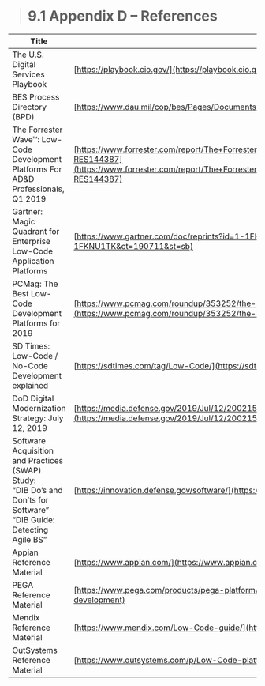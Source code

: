  > # **9.1** Appendix D – References

| Title                                                                                                                           | URL                                                                                                                                                                                                                                                            |
| ------------------------------------------------------------------------------------------------------------------------------- | -------------------------------------------------------------------------------------------------------------------------------------------------------------------------------------------------------------------------------------------------------------- |
| The U.S. Digital Services Playbook                                                                                              | [https://playbook.cio.gov/](https://playbook.cio.gov/)                                                                                                                                                                                                         |
| BES Process Directory (BPD)                                                                                                     | [https://www.dau.mil/cop/bes/Pages/Documents.aspx](https://www.dau.mil/cop/bes/Pages/Documents.aspx)                                                                                                                                                           |
| The Forrester Wave™: Low-Code Development Platforms For AD&D Professionals, Q1 2019                                             | [https://www.forrester.com/report/The+Forrester+Wave+LowCode+Development+Platforms+For+ADD+Professionals+Q1+2019/-/E-RES144387](https://www.forrester.com/report/The+Forrester+Wave+LowCode+Development+Platforms+For+ADD+Professionals+Q1+2019/-/E-RES144387) |
| Gartner: Magic Quadrant for Enterprise Low-Code Application Platforms                                                           | [https://www.gartner.com/doc/reprints?id=1-1FKNU1TK&ct=190711&st=sb](https://www.gartner.com/doc/reprints?id=1-1FKNU1TK&ct=190711&st=sb)                                                                                                                       |
| PCMag: The Best Low-Code Development Platforms for 2019                                                                         | [https://www.pcmag.com/roundup/353252/the-best-Low-Code-development-platforms](https://www.pcmag.com/roundup/353252/the-best-Low-Code-development-platforms)                                                                                                   |
| SD Times: Low-Code / No-Code Development explained                                                                              | [https://sdtimes.com/tag/Low-Code/](https://sdtimes.com/tag/Low-Code/)                                                                                                                                                                                         |
| DoD Digital Modernization Strategy: July 12, 2019                                                                               | [https://media.defense.gov/2019/Jul/12/2002156622/-1/-1/1/DOD-DIGITAL-MODERNIZATION-STRATEGY-2019.PDF](https://media.defense.gov/2019/Jul/12/2002156622/-1/-1/1/DOD-DIGITAL-MODERNIZATION-STRATEGY-2019.PDF)                                                   |
| Software Acquisition and Practices (SWAP) Study: <br />“DIB Do’s and Don’ts for Software” <br />“DIB Guide: Detecting Agile BS” | [https://innovation.defense.gov/software/](https://innovation.defense.gov/software/)                                                                                                                                                                           |
| Appian Reference Material                                                                                                       | [https://www.appian.com/](https://www.appian.com/)                                                                                                                                                                                                             |
| PEGA Reference Material                                                                                                         | [https://www.pega.com/products/pega-platform/app-development](https://www.pega.com/products/pega-platform/app-development)                                                                                                                                     |
| Mendix Reference Material                                                                                                       | [https://www.mendix.com/Low-Code-guide/](https://www.mendix.com/Low-Code-guide/)                                                                                                                                                                               |
| OutSystems Reference Material                                                                                                   | [https://www.outsystems.com/p/Low-Code-platform-/](https://www.outsystems.com/p/Low-Code-platform-/)                                                                                                                                                           |
